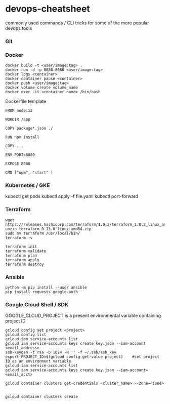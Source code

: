# devops-cheatsheet

commonly used commands / CLI tricks for some of the more popular devops tools

<h3>Git</h3>

<h3>Docker</h3>

    docker build -t <user/image:tag> .
    docker run -d -p 8080:8080 <user/image:tag>
    docker logs <container>
    docker container pause <container>
    docker push <user/image:tag> 
    docker volume create volume_name
    docker exec -it <container name> /bin/bash

Dockerfile template
    
    FROM node:12

    WORDIR /app
    
    COPY package*.json ./
    
    RUN npm install 
    
    COPY . .
    
    ENV PORT=8080
    
    EXPOSE 8080
    
    CMD ["npm", "start" ]

</div>

<h3>Kubernetes / GKE</h3>
    kubectl get pods
    kubectl apply -f file.yaml
    kubectl port-forward <pod_name> <port:port>

<h3>Terraform</h3>

    wget https://releases.hashicorp.com/terraform/1.0.2/terraform_1.0.2_linux_amd64.zip
    unzip terraform_0.13.0_linux_amd64.zip 
    sudo mv terraform /usr/local/bin/
    terraform -v
    
    terraform init
    terraform validate
    terraform plan
    terraform apply
    terraform destroy
    
<h3>Ansible</h3>

    python -m pip install --user ansible
    pip install requests google-auth
    


<h3>Google Cloud Shell / SDK</h3>
GOOGLE_CLOUD_PROJECT is a present environmental variable containing project ID
    
    gcloud config set project <project>
    gcloud config list
    gcloud iam service-accounts list 
    gcloud iam service-accounts keys create key.json --iam-account <email_address>
    ssh-keygen -t rsa -b 1024 -N '' -f ~/.ssh/ssh_key
    export PROJECT_ID=$(gcloud config get-value project)    #set project ID as an environment variable 
    gcloud iam service-accounts list
    gcloud iam service-accounts keys create key.json --iam-account=<email_acct>
    
    gcloud container clusters get-credentials <cluster_name> --zone=<zone>

    
    gcloud container clusters create 
    


    


